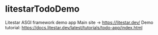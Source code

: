# litestarTodoDemo
Litestar ASGI framework demo app
Main site -> https://litestar.dev/
Demo tutorial: https://docs.litestar.dev/latest/tutorials/todo-app/index.html
